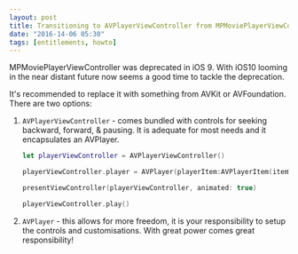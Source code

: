 ```yaml
---
layout: post
title: Transitioning to AVPlayerViewController from MPMoviePlayerViewController
date: "2016-14-06 05:30"
tags: [entitlements, howto]
---
```


MPMoviePlayerViewController was deprecated in iOS 9. With iOS10 looming in the near distant future now seems a good time to tackle the deprecation.

It's recommended to replace it with something from AVKit or AVFoundation. There are two options:

1. `AVPlayerViewController` - comes bundled with controls for seeking backward, forward, & pausing. It is adequate for most needs and it encapsulates an AVPlayer.

   ```swift
   let playerViewController = AVPlayerViewController()

   playerViewController.player = AVPlayer(playerItem:AVPlayerItem(itemWithURL:NSURL(string: "https://www.youtube.com/never-gonna-give-you-up.mp4")!))

   presentViewController(playerViewController, animated: true)

   playerViewController.play()
   ```

2. `AVPlayer` - this allows for more freedom, it is your responsibility to setup the controls and customisations. With great power comes great responsibility!
